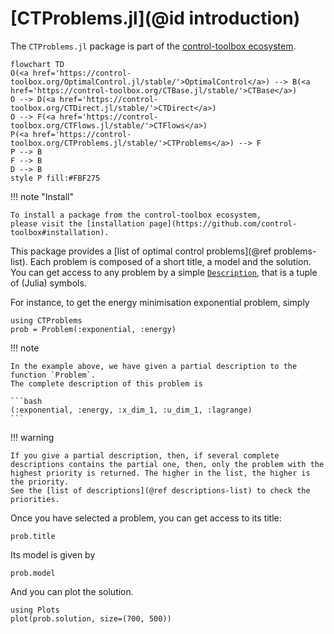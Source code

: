 # [CTProblems.jl](@id introduction)

The `CTProblems.jl` package is part of the [control-toolbox ecosystem](https://github.com/control-toolbox).

```mermaid
flowchart TD
O(<a href='https://control-toolbox.org/OptimalControl.jl/stable/'>OptimalControl</a>) --> B(<a href='https://control-toolbox.org/CTBase.jl/stable/'>CTBase</a>)
O --> D(<a href='https://control-toolbox.org/CTDirect.jl/stable/'>CTDirect</a>)
O --> F(<a href='https://control-toolbox.org/CTFlows.jl/stable/'>CTFlows</a>)
P(<a href='https://control-toolbox.org/CTProblems.jl/stable/'>CTProblems</a>) --> F
P --> B
F --> B
D --> B
style P fill:#FBF275
```

!!! note "Install"

    To install a package from the control-toolbox ecosystem, 
    please visit the [installation page](https://github.com/control-toolbox#installation).

This package provides a [list of optimal control problems](@ref problems-list). Each problem is composed of a short title, a model and the solution. You can get access to any problem by a simple [`Description`](https://control-toolbox.org/CTDocs.jl/ctbase/stable/api-description.html), that is a tuple of (Julia) symbols.

For instance, to get the energy minimisation exponential problem, simply

```@example main
using CTProblems
prob = Problem(:exponential, :energy)
```

!!! note

    In the example above, we have given a partial description to the function `Problem`. 
    The complete description of this problem is

    ```bash
    (:exponential, :energy, :x_dim_1, :u_dim_1, :lagrange)
    ```

!!! warning

    If you give a partial description, then, if several complete descriptions contains the partial one, then, only the problem with the highest priority is returned. The higher in the list, the higher is the priority.
    See the [list of descriptions](@ref descriptions-list) to check the priorities.

Once you have selected a problem, you can get access to its title:

```@example main
prob.title
```

Its model is given by

```@example main
prob.model
```

And you can plot the solution.

```@example main
using Plots
plot(prob.solution, size=(700, 500))
```
